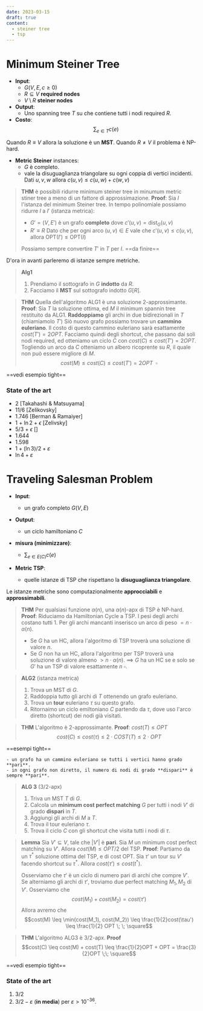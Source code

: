 ```yaml
---
date: 2023-03-15
draft: true
content:
  - steiner tree
  - tsp
---
```


# Minimum Steiner Tree
- **Input**:
	- $G(V,E, c \geq 0)$
	- $R \subseteq V$ **required nodes**
	- $V \setminus R$ **steiner nodes**
- **Output**:
	- Uno spanning tree $T$ su che contiene tutti i nodi required $R$.
- **Costo**: $$\sum_{e \in T} c(e)$$

Quando $R \equiv V$ allora la soluzione è un **MST**.
Quando $R \neq V$ il problema è NP-hard.


- **Metric Steiner** instances:
	- $G$ è completo.
	- vale la disuguaglianza triangolare su ogni coppia di vertici incidenti. Dati $u,v,w$ allora $c(u,v) \leq c(u,w) + c(w,v)$

> **THM**
> è possibili ridurre minimum steiner tree in minumum metric stiner tree a meno di un fattore di approssimazione.
> **Proof**:
> Sia $I$ l'istanza del minimum Steiner tree.
> In tempo polinomiale possiamo ridurre $I$ a $I'$ (istanza metrica):
> - $G'=(V,E')$ è un grafo **completo** dove $c'(u,v) = \text{dist}_G(u,v)$
> - $R' \equiv R$
> Dato che per ogni arco $(u,v) \in E$ vale che $c'(u,v) \leq c(u,v)$, allora $\text{OPT}(I') \leq\text{OPT}(I)$
> 
> Possiamo sempre convertire $T'$ in $T$ per $I$.
> ==da finire==

D'ora in avanti parleremo di istanze sempre metriche.
> **Alg1**
> 1. Prendiamo il sottografo in $G$ **indotto** da $R$.
> 2. Facciamo il **MST** sul sottografo indotto $G\left[ R \right]$.

> **THM**
> Quella dell'algoritmo ALG1 è una soluzione 2-approssimante.
> **Proof**:
> Sia $T$ la soluzione ottima, ed $M$ il minimum spannin tree restituito da ALG1.
> **Raddoppiamo** gli archi in due bidirezionali in $T$ (chiamiamolo $T'$)
> Siò nuovo grafo possiamo trovare un **cammino euleriano**.
> Il costo di questo cammino euleriano sarà esattamente $cost(T') = 2OPT$.
> Facciamo quindi degli shortcut, che passano dai soli nodi required, ed otteniamo un ciclo $C$ con $cost(C) \leq cost(T') = 2OPT$.
> Togliendo un arco da $C$ otteniamo un albero ricoprente su $R$, il quale non può essere migliore di $M$.
> $$cost(M) \leq cost(C) \leq cost(T') = 2OPT \; \; \square$$ 


==vedi esempio tight==

### State of the art
- 2 [Takahashi & Matsuyama]
- 11/6 [Zelikovsky]
- 1.746 [Berman & Ramaiyer]
- 1 + $\ln{2}$ + $\epsilon$ [Zelivsky]
- 5/3 + $\epsilon$ []
- 1.644
- 1.598
- $1 + (\ln{3})/2 + \varepsilon$
- $\ln{4} + \varepsilon$

# Traveling Salesman Problem
- **Input**:
	- un grafo completo $G(V,E)$
- **Output**:
	- un ciclo hamiltoniano $C$
- **misura (minimizzare)**:
	- $\sum_{e \in E(C)}c(e)$


- **Metric TSP**:
	- quelle istanze di TSP che rispettano la **disuguaglianza triangolare**.

Le istanze metriche sono computazionalmente **approcciabili** e **approssimabili**.

> **THM**
> Per qualsiasi funzione $\alpha(n)$, una $\alpha(n)$-apx di TSP è NP-hard.
> **Proof**:
> Riduciamo da Hamiltonian Cycle a TSP.
> I pesi degli archi costano tutti 1.
> Per gli archi mancanti inserisco un arco di peso $= n \cdot \alpha(n)$.
> - Se $G$ ha un HC, allora l'algoritmo di TSP troverà una soluzione di valore $n$.
> - Se $G$ non ha un HC, allora l'algoritmo per TSP troverà una soluzione di valore almeno $> n \cdot \alpha (n)$.
> $\implies$ $G$ ha un HC se e solo se $G'$ ha un TSP di valore esattamente $n$ $\square$.


> **ALG2** (istanza metrica)
> 1. Trova un MST di $G$.
> 2. Raddoppia tutto gli archi di $T$ ottenendo un grafo euleriano.
> 3. Trova un **tour** euleriano $\tau$ su questo grafo.
> 4. Ritornaimo un ciclo emiltoniano $C$ partendo da $\tau$, dove uso l'arco diretto (shortcut) dei nodi già visitati.

> **THM**
> L'algoritmo è 2-approssimante.
> **Proof**:
> $cost(T) \leq OPT$
> $$cost(C) \leq cost(\tau) \leq 2 \cdot COST(T) \leq 2 \cdot OPT$$


==esempi tight==

```ad-note
- un grafo ha un cammino euleriano se tutti i vertici hanno grado **pari**.
- in ogni grafo non diretto, il numero di nodi di grado **dispari** è sempre **pari**.
```


> **ALG 3** (3/2-apx)
> 1. Triva un MST $T$ di $G$.
> 2. Calcola un **minimum cost perfect matching** $G$ per tutti i nodi $V'$ di grado **dispari** in $T$.
> 3. Aggiungi gli archi di $M$ a $T$.
> 4. Trova il tour euleriano $\tau$.
> 5. Trova il ciclo $C$ con gli shortcut che visita tutti i nodi di $\tau$.

> **Lemma**
> Sia $V' \subseteq V$, tale che $\vert V' \vert$ è **pari**.
> Sia $M$ un minimum cost perfect matching su $V'$.
> Allora $cost(M) \leq OPT/2$ del TSP.
> **Proof**:
> Partiamo da un $\tau^*$ soluzione ottima del TSP, e di cost OPT.
> Sia $\tau'$ un tour su $V'$ facendo shortcut su $\tau^*$.
> Allora $cost(\tau') \leq cost(t^*)$.
> 
> Osserviamo che $\tau'$ è un ciclo di numero pari di archi che compre $V'$.
> Se alterniamo gli archi di $\tau'$, troviamo due perfect matching $M_1, M_2$ di $V'$.
> Osserviamo che $$cost(M_1) + cost(M_2) = cost(\tau')$$
> Allora avremo che $$cost(M) \leq \min(cost(M_1), cost(M_2)) \leq \frac{1}{2}cost(\tau') \leq \frac{1}{2} OPT \; \; \square$$ 

> **THM**
> L'algoritmo ALG3 è $3/2$-apx.
> **Proof**
> $$cost(C) \leq cost(M) + cost(T) \leq \frac{1}{2}OPT + OPT = \frac{3}{2}OPT \;\; \square$$

==vedi esempio tight==


### State of the art
1. $3/2$
2. $3/2 - \varepsilon$ (**in media**) per $\varepsilon > 10^{-36}$.

